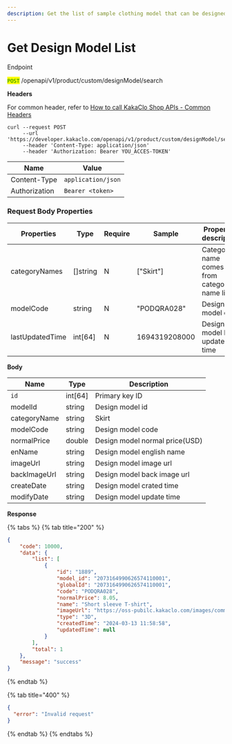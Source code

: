 ```yaml
---
description: Get the list of sample clothing model that can be designed by the system.
---
```


# Get Design Model List

Endpoint

<mark style="color:green;">`POST`</mark> /openapi/v1/product/custom/designModel/search

**Headers**

For common header, refer to [How to call KakaClo Shop APIs - Common Headers](https://docs.kakaclo.com/kuai-su-kai-shi)

```
curl --request POST
     --url 'https://developer.kakaclo.com/openapi/v1/product/custom/designModel/search'
     --header 'Content-Type: application/json'
     --header 'Authorization: Bearer YOU_ACCES-TOKEN'
```

| Name          | Value              |
| ------------- | ------------------ |
| Content-Type  | `application/json` |
| Authorization | `Bearer <token>`   |

### Request Body Properties <a href="#response-parameter-1" id="response-parameter-1"></a>

| Properties      | Type      | Require | Sample        | Properties description                      |
| --------------- | --------- | ------- | ------------- | ------------------------------------------- |
| categoryNames   | \[]string | N       | \["Skirt"]    | Category name comes from category name list |
| modelCode       | string    | N       | "PODQRA028"   | Design model code                           |
| lastUpdatedTime | int\[64]  | N       | 1694319208000 | Design model last updated time              |

**Body**

| Name         | Type     | Description                    |
| ------------ | -------- | ------------------------------ |
| `id`         | int\[64] | Primary key ID                 |
| modelId      | string   | Design model id                |
| categoryName | string   | Skirt                          |
| modelCode    | string   | Design model code              |
| normalPrice  | double   | Design model normal price(USD) |
| enName       | string   | Design model english name      |
| imageUrl     | string   | Design model image url         |
| backImageUrl | string   | Design model back image url    |
| createDate   | string   | Design model crated time       |
| modifyDate   | string   | Design model update time       |

**Response**

{% tabs %}
{% tab title="200" %}
```json
{
    "code": 10000,
    "data": {
        "list": [
            {
                "id": "1889",
                "model_id": "2073164990626574110001",
                "globalId": "2073164990626574110001",
                "code": "PODQRA028",
                "normalPrice": 8.05,
                "name": "Short sleeve T-shirt",
                "imageUrl": "https://oss-pubilc.kakaclo.com/images/common/custom/images/20240315/23448f22-7af0-4dd4-b768-5f7444e52495.png",
                "type": "3D",
                "createdTime": "2024-03-13 11:58:58",
                "updatedTime": null
            }
        ],
        "total": 1
    },
    "message": "success"
}
```
{% endtab %}

{% tab title="400" %}
```json
{
  "error": "Invalid request"
}
```
{% endtab %}
{% endtabs %}
